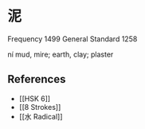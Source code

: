 # 泥
Frequency 1499
General Standard 1258

ní
mud, mire; earth, clay; plaster

## References
- [[HSK 6]]
- [[8 Strokes]]
- [[水 Radical]]